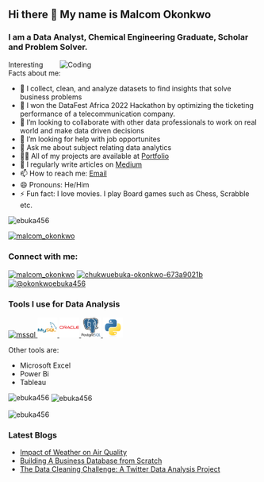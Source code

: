 ## Hi there 👋 My name is Malcom Okonkwo



### I am a Data Analyst, Chemical Engineering Graduate, Scholar and Problem Solver.


<img align="right" alt="Coding" width="400" src="https://camo.githubusercontent.com/8bf6f6d78abc81fcf9c49f10649423e73ea44bc248e83aaae8759d401c829a84/68747470733a2f2f70687973696373677572756b756c2e66696c65732e776f726470726573732e636f6d2f323031392f30322f6368617261637465722d312e676966">

Interesting Facts about me:

- 🔭 I collect, clean, and analyze datasets to find insights that solve business problems
- 🌱 I won the DataFest Africa 2022 Hackathon by optimizing the ticketing performance of a telecommunication company.
- 👯 I’m looking to collaborate with other data professionals to work on real world and make data driven decisions
- 🤔 I’m looking for help with job opportunites
- 💬 Ask me about subject relating data analytics
- 👨‍💻 All of my projects are available at [Portfolio](https://linktr.ee/malcom_okonkwo)
- 📝 I regularly write articles on [Medium](https://medium.com/@okonkwoebuka456)
- 📫 How to reach me: [Email](mailto:okonkwoebuka456@gmail.com)
- 😄 Pronouns: He/Him
- ⚡ Fun fact: I love movies. I play Board games such as Chess, Scrabble etc.

<p align="left"> <img src="https://komarev.com/ghpvc/?username=ebuka456&label=Profile%20views&color=0e75b6&style=flat" alt="ebuka456" /> </p>

<p align="left"> <a href="https://twitter.com/malcom_okonkwo" target="blank"><img src="https://img.shields.io/twitter/follow/malcom_okonkwo?logo=twitter&style=for-the-badge" alt="malcom_okonkwo" /></a> </p>

<h3 align="left">Connect with me:</h3>
<p align="left">
<a href="https://twitter.com/malcom_okonkwo" target="blank"><img align="center" src="https://raw.githubusercontent.com/rahuldkjain/github-profile-readme-generator/master/src/images/icons/Social/twitter.svg" alt="malcom_okonkwo" height="30" width="40" /></a>
<a href="https://linkedin.com/in/chukwuebuka-okonkwo-673a9021b" target="blank"><img align="center" src="https://raw.githubusercontent.com/rahuldkjain/github-profile-readme-generator/master/src/images/icons/Social/linked-in-alt.svg" alt="chukwuebuka-okonkwo-673a9021b" height="30" width="40" /></a>
<a href="https://medium.com/@okonkwoebuka456" target="blank"><img align="center" src="https://raw.githubusercontent.com/rahuldkjain/github-profile-readme-generator/master/src/images/icons/Social/medium.svg" alt="@okonkwoebuka456" height="30" width="40" /></a>
</p>



### Tools I use for Data Analysis

<p align="left"> <a href="https://www.microsoft.com/en-us/sql-server" target="_blank" rel="noreferrer"> <img src="https://www.svgrepo.com/show/303229/microsoft-sql-server-logo.svg" alt="mssql" width="40" height="40"/> </a> <a href="https://www.mysql.com/" target="_blank" rel="noreferrer"> <img src="https://raw.githubusercontent.com/devicons/devicon/master/icons/mysql/mysql-original-wordmark.svg" alt="mysql" width="40" height="40"/> </a> <a href="https://www.oracle.com/" target="_blank" rel="noreferrer"> <img src="https://raw.githubusercontent.com/devicons/devicon/master/icons/oracle/oracle-original.svg" alt="oracle" width="40" height="40"/> </a> <a href="https://www.postgresql.org" target="_blank" rel="noreferrer"> <img src="https://raw.githubusercontent.com/devicons/devicon/master/icons/postgresql/postgresql-original-wordmark.svg" alt="postgresql" width="40" height="40"/> </a> <a href="https://www.python.org" target="_blank" rel="noreferrer"> <img src="https://raw.githubusercontent.com/devicons/devicon/master/icons/python/python-original.svg" alt="python" width="40" height="40"/> </a> </p>

Other tools are:
- Microsoft Excel
- Power Bi
- Tableau

<p><img align="left" src="https://github-readme-stats.vercel.app/api/top-langs?username=ebuka456&show_icons=true&locale=en&layout=compact" alt="ebuka456" /></p>

<p>&nbsp;<img align="center" src="https://github-readme-stats.vercel.app/api?username=ebuka456&show_icons=true&locale=en" alt="ebuka456" /></p>

<p><img align="center" src="https://github-readme-streak-stats.herokuapp.com/?user=ebuka456&" alt="ebuka456" /></p>

### Latest Blogs
- [Impact of Weather on Air Quality](https://techcommunity.microsoft.com/t5/educator-developer-blog/data-analytics-with-powerbi-student-project-showcase-impact-on/ba-p/3747374)
- [Building A Business Database from Scratch](https://medium.com/@okonkwoebuka456/database-design-project-building-a-business-database-from-scratch-9f9b48944f97)
- [The Data Cleaning Challenge: A Twitter Data Analysis Project](https://medium.com/@okonkwoebuka456/the-data-cleaning-challenge-a-twitter-data-analysis-project-c25ae4a32dd3)
